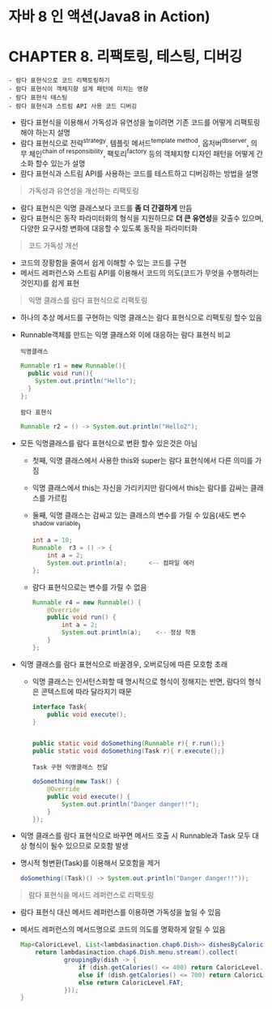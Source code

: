 자바 8 인 액션(Java8 in Action)
===============================

CHAPTER 8. 리팩토링, 테스팅, 디버깅
===================================

```text
- 람다 표현식으로 코드 리팩토링하기
- 람다 표현식이 객체지향 설계 패턴에 미치는 영향
- 람다 표현식 테스팅
- 람다 표현식과 스트림 API 사용 코드 디버깅
```

-	람다 표현식을 이용해서 가독성과 유연성을 높이려면 기존 코드를 어떻게 리팩토링 해야 하는지 설명
-	람다 표현식으로 전략<sup>strategy</sup>, 템플릿 메서드<sup>template method</sup>, 옵저버<sup>dbserver</sup>, 의무 체인<sup>chain of responsibility</sup>, 팩토리<sup>factory</sup> 등의 객체지향 디자인 패턴을 어떻게 간소화 할수 있는가 설명
-	람다 표현식과 스트림 API를 사용하는 코드를 테스트하고 디버깅하는 방법을 설명

> 가독성과 유연성을 개선하는 리팩토링

-	람다 표현식은 익명 클래스보다 코드를 <b>좀 더 간결하게</b> 만듬
-	람다 표현식은 동작 파라미터화의 형식을 지원하므로 <b>더 큰 유연성</b>을 갖출수 있으며, 다양한 요구사항 변화에 대응할 수 있도록 동작을 파라미터화

> 코드 가독성 개선

-	코드의 장황함을 줄여서 쉽게 이해할 수 있는 코드를 구현
-	메서드 레퍼런스와 스트림 API를 이용해서 코드의 의도(코드가 무엇을 수행하려는 것인지)를 쉽게 표현

> 익명 클래스를 람다 표현식으로 리팩토링

-	하나의 추상 메서드를 구현하는 익명 클래스는 람다 표현식으로 리팩토링 할수 있음
-	Runnable객체를 만드는 익명 클래스와 이에 대응하는 람다 표현식 비교

	`익명클래스`

	```java
	Runnable r1 = new Runnable(){
	  public void run(){
	    System.out.println("Hello");
	  }
	};
	```

	`람다 표현식`

	```java
	Runnable r2 = () -> System.out.println("Hello2");
	```

-	모든 익명클래스를 람다 표현식으로 변환 할수 있은것은 아님

	-	첫째, 익명 클래스에서 사용한 this와 super는 람다 표현식에서 다른 의미를 가짐
	-	익명 클래스에서 this는 자신을 가리키지만 람다에서 this는 람다를 감싸는 클래스를 가르킴
	-	둘째, 익명 클래스는 감싸고 있는 클래스의 변수를 가릴 수 있음(새도 변수<sup>shadow variable</sup>\)

		```java
		int a = 10;
		Runnable  r3 = () -> {
		    int a = 2;
		    System.out.println(a);      <-- 컴파일 에러
		};
		```

	-	람다 표현식으로는 변수를 가릴 수 없음

		```java
		Runnable r4 = new Runnable() {
		    @Override
		    public void run() {
		        int a = 2;
		        System.out.println(a);    <-- 정상 작동
		    }
		};
		```

-	익명 클래스를 람다 표현식으로 바꿀경우, 오버로딩에 따른 모호함 초래

	-	익명 클래스는 인서턴스화할 때 명시적으로 형식이 정해지는 반면, 람다의 형식은 콘텍스트에 따라 달라지기 때문

		```java
		interface Task{
		    public void execute();
		}


		public static void doSomething(Runnable r){ r.run();}
		public static void doSomething(Task r){ r.execute();}
		```

		`Task 구현 익명클래스 전달`

		```java
		doSomething(new Task() {
		    @Override
		    public void execute() {
		        System.out.println("Danger danger!!");
		    }
		});
		```

-	익명 클래스를 람다 표현식으로 바꾸면 메서드 호출 시 Runnable과 Task 모두 대상 형식이 될수 있으므로 모호함 발생

-	명시적 형변환(Task)를 이용해서 모호함을 제거

	```java
	doSomething((Task)() -> System.out.println("Danger danger!!"));
	```

> 람다 표현식을 메서드 레퍼런스로 리팩토링

-	람다 표현식 대신 메서드 레퍼런스를 이용하면 가독성을 높일 수 있음
-	메서드 레퍼런스의 메서드명으로 코드의 의도를 명확하게 알릴 수 있음

	```java
	Map<CaloricLevel, List<lambdasinaction.chap6.Dish>> dishesByCaloricLevel() {
	    return lambdasinaction.chap6.Dish.menu.stream().collect(
	            groupingBy(dish -> {
	                if (dish.getCalories() <= 400) return CaloricLevel.DIET;
	                else if (dish.getCalories() <= 700) return CaloricLevel.NORMAL;
	                else return CaloricLevel.FAT;
	            }));
	}
	```
